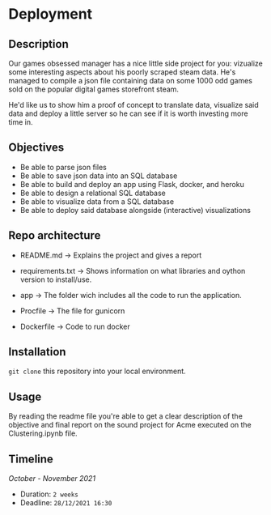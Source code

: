 # Deployment


## Description
Our games obsessed manager has a nice little side project for you: vizualize some interesting aspects about his poorly scraped steam data. He's managed to compile a json file containing data on some 1000 odd games sold on the popular digital games storefront steam.

He'd like us to show him a proof of concept to translate data, visualize said data and deploy a little server so he can see if it is worth investing more time in.


## Objectives


* Be able to parse json files
* Be able to save json data into an SQL database
* Be able to build and deploy an app using Flask, docker, and heroku
* Be able to design a relational SQL database
* Be able to visualize data from a SQL database
* Be able to deploy said database alongside (interactive) visualizations


## Repo architecture

* README.md -> Explains the project and gives a report

* requirements.txt -> Shows information on what libraries and oython version to install/use.

* app  -> The folder wich includes all the code to run the application.

* Procfile -> The file for gunicorn

* Dockerfile -> Code to run docker

## Installation

`git clone` this repository into your local environment. 

## Usage

By reading the readme file you're able to get a clear description of the objective and final report on the sound project for Acme executed on the Clustering.ipynb file.

## Timeline

*October - November 2021*

- Duration: `2 weeks`
- Deadline: `28/12/2021 16:30`
